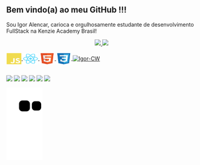 ## Bem vindo(a) ao meu GitHub !!! 
<p>Sou Igor Alencar, carioca e orgulhosamente estudante de desenvolvimento FullStack na Kenzie Academy Brasil!<p>
<div align="center">
  <a href="https://github.com/igorsaaquino">
  <img height="130em" src="https://github-readme-stats.vercel.app/api?username=igorsaaquino&show_icons=true&theme=github_dark&include_all_commits=true&count_private=true"/>
  <img height="130em" src="https://github-readme-stats.vercel.app/api/top-langs/?username=igorsaaquino&layout=compact&langs_count=7&theme=github_dark"/>
</div>

<div style="display: inline_block"><br>
  <img align="center" alt="Igor-Js" height="30" width="40" src="https://raw.githubusercontent.com/devicons/devicon/master/icons/javascript/javascript-plain.svg">
<!--  <img align="center" alt="Igor-Ts" height="30" width="40" src="https://raw.githubusercontent.com/devicons/devicon/master/icons/typescript/typescript-plain.svg">-->
  <img align="center" alt="Igor-React" height="30" width="40" src="https://raw.githubusercontent.com/devicons/devicon/master/icons/react/react-original.svg">
  <img align="center" alt="Igor-HTML" height="30" width="40" src="https://raw.githubusercontent.com/devicons/devicon/master/icons/html5/html5-original.svg">
  <img align="center" alt="Igor-CSS" height="30" width="40" src="https://raw.githubusercontent.com/devicons/devicon/master/icons/css3/css3-original.svg">
   <img align="center" alt="Igor-CW" height="180" width="280" src="https://www.codewars.com/users/IgorSAAquino/badges/large">
</div>
  
  ##
 
<div> 
<!--   <a href="https://www.youtube.com/channel/" target="_blank"><img src="https://img.shields.io/badge/YouTube-FF0000?style=for-the-badge&logo=youtube&logoColor=white" target="_blank"></a>
  <a href="https://instagram.com/" target="_blank"><img src="https://img.shields.io/badge/-Instagram-%23E4405F?style=for-the-badge&logo=instagram&logoColor=white" target="_blank"></a>
 	<a href="https://www.twitch.tv/" target="_blank"><img src="https://img.shields.io/badge/Twitch-9146FF?style=for-the-badge&logo=twitch&logoColor=white" target="_blank"></a>
 <a href="https://discord.gg/" target="_blank"><img src="https://img.shields.io/badge/Discord-7289DA?style=for-the-badge&logo=discord&logoColor=white" target="_blank"></a> -->
  <a href = "mailto:igoralencar1985@gmail.com"><img src="https://img.shields.io/badge/-Gmail-%23333?style=for-the-badge&logo=gmail&logoColor=white" target="_blank"></a>
  <a href="https://www.linkedin.com/in/igor-alencar-093126113" target="_blank"><img src="https://img.shields.io/badge/-LinkedIn-%230077B5?style=for-the-badge&logo=linkedin&logoColor=white" target="_blank"></a> 
  <a href = "https://www.w3schools.com/html/default.asp"><img src="https://img.shields.io/badge/HTML5-E34F26?style=for-the-badge&logo=html5&logoColor=white" target="_blank"></a>
  <a href = "https://www.w3schools.com/css/default.asp"><img src="https://img.shields.io/badge/CSS3-1572B6?style=for-the-badge&logo=css3&logoColor=white" target="_blank"></a>
  <a href = "https://www.w3schools.com/js/default.asp"><img src="https://img.shields.io/badge/JavaScript-F7DF1E?style=for-the-badge&logo=javascript&logoColor=black" target="_blank"></a>
  <a href="https://ubuntu.com/download/desktop" target="_blank"><img src="https://img.shields.io/badge/Ubuntu-E95420?style=for-the-badge&logo=ubuntu&logoColor=white" target="_blank"></a> 
 
  ![Snake animation](https://github.com/igorsaaquino/igorsaaquino/blob/output/github-contribution-grid-snake.svg)
 
</div>
